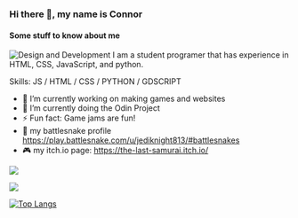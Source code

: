 ### Hi there 👋, my name is Connor
#### Some stuff to know about me
![Design and Development](https://libg.s3.us-east-2.amazonaws.com/download/Its-Time-To-Program-Something.jpg)
I am a student programer that has experience in HTML, CSS, JavaScript, and python.

Skills:  JS / HTML / CSS / PYTHON / GDSCRIPT

- 🔭 I’m currently working on making games and websites
- 🌱 I’m currently doing the Odin Project 
- ⚡ Fun fact: Game jams are fun!
- 🐍 my battlesnake profile https://play.battlesnake.com/u/jediknight813/#battlesnakes 
- 🎮 my itch.io page: https://the-last-samurai.itch.io/


<img
    src="https://github-readme-stats.vercel.app/api?username=jediknight813&show_icons=true&theme=react&&hide_border=true"
  />

<img
    src="https://github-readme-streak-stats.herokuapp.com/?user=jediknight813&&theme=react&&hide_border=true"
  />

[![Top Langs](https://github-readme-stats.vercel.app/api/top-langs/?username=jediknight813&layout=compact&theme=react&PAT_1)
](https://github.com/jediknight813/github-readme-stats&theme=react)



